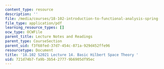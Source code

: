 ```yaml
---
content_type: resource
description: ''
file: /media/courses/18-102-introduction-to-functional-analysis-spring-2021/721d74b7fa9b3b5427779b6905df95ec_MIT18_102s21_lec14.pdf
file_type: application/pdf
learning_resource_types: []
ocw_type: OCWFile
parent_title: Lecture Notes and Readings
parent_type: CourseSection
parent_uid: f3f68fed-37d7-454c-871a-929d452ffe96
resourcetype: Document
title: '18.102 S2021 Lecture 14. Basic Hilbert Space Theory '
uid: 721d74b7-fa9b-3b54-2777-9b6905df95ec
---
```

